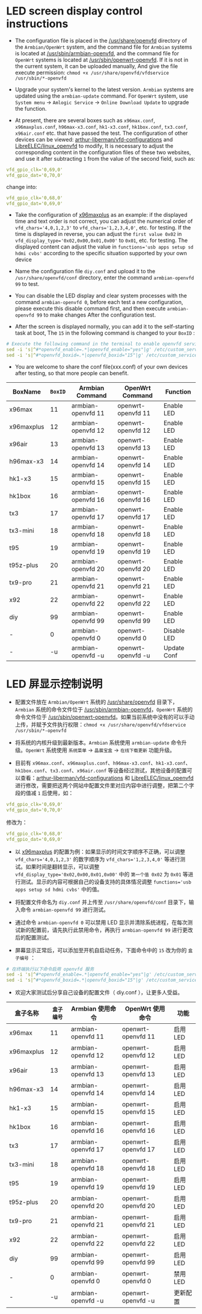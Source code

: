 # LED screen display control instructions

- The configuration file is placed in the [/usr/share/openvfd](../armbian-files/platform-files/amlogic/rootfs/usr/share/openvfd) directory of the `Armbian/OpenWrt` system, and the command file for `Armbian` systems is located at [/usr/sbin/armbian-openvfd](../armbian-files/platform-files/amlogic/rootfs/usr/sbin/armbian-openvfd), and the command file for `OpenWrt` systems is located at [/usr/sbin/openwrt-openvfd](https://github.com/jerbe/openwrt_amlogic-s9xxx/blob/main/make-openwrt/openwrt-files/common-files/usr/sbin/openwrt-openvfd). If it is not in the current system, it can be uploaded manually, And give the file execute permission: `chmod +x /usr/share/openvfd/vfdservice /usr/sbin/*-openvfd`

- Upgrade your system's kernel to the latest version. `Armbian` systems are updated using the `armbian-update` command. For `OpenWrt` system, use `System menu` → `Amlogic Service` → `Online Download Update` to upgrade the function.

- At present, there are several boxes such as `x96max.conf`, `x96maxplus.conf`, `h96max-x3.conf`, `hk1-x3.conf`, `hk1box.conf`, `tx3.conf`, `x96air.conf` etc. that have passed the test. The configuration of other devices can be viewed: [arthur-liberman/vfd-configurations](https://github.com/arthur-liberman/vfd-configurations) and [LibreELEC/linux_openvfd](https://github.com/LibreELEC/linux_openvfd/tree/master/conf) to modify, It is necessary to adjust the corresponding content in the configuration files of these two websites, and use it after subtracting `1` from the value of the second field, such as:

```yaml
vfd_gpio_clk='0,69,0'
vfd_gpio_dat='0,70,0'
```
change into:

```yaml
vfd_gpio_clk='0,68,0'
vfd_gpio_dat='0,69,0'
```

- Take the configuration of [x96maxplus](../armbian-files/platform-files/amlogic/rootfs/usr/share/openvfd/conf/x96maxplus.conf) as an example: if the displayed time and text order is not correct, you can adjust the numerical order of `vfd_chars='4,0,1,2,3'` to `vfd_chars='1,2,3,4,0'`, etc. for testing. If the time is displayed in reverse, you can adjust the `first value 0x02` in `vfd_display_type='0x02,0x00,0x01,0x00'` to `0x01`, etc. for testing. The displayed content can adjust the value in `functions='usb apps setup sd hdmi cvbs'` according to the specific situation supported by your own device

- Name the configuration file `diy.conf` and upload it to the `/usr/share/openvfd/conf` directory, enter the command `armbian-openvfd 99` to test.

- You can disable the LED display and clear system processes with the command `armbian-openvfd 0`, before each test a new configuration, please execute this disable command first, and then execute `armbian-openvfd 99` to make changes After the configuration test.

- After the screen is displayed normally, you can add it to the self-starting task at boot, The `15` in the following command is changed to your `BoxID` :

```yaml
# Execute the following command in the terminal to enable openvfd service
sed -i 's|^#*openvfd_enable=.*|openvfd_enable="yes"|g' /etc/custom_service/start_service.sh
sed -i 's|^#*openvfd_boxid=.*|openvfd_boxid="15"|g' /etc/custom_service/start_service.sh
```

- You are welcome to share the conf file(xxx.conf) of your own devices after testing, so that more people can benefit.

|  BoxName   | `BoxID` |  Armbian Command      |   OpenWrt Command       |  Function   |
| ---------- | ------- | --------------------- | ----------------------- | ----------- |
| x96max     |  11     |  armbian-openvfd 11   |   openwrt-openvfd 11    | Enable LED  |
| x96maxplus |  12     |  armbian-openvfd 12   |   openwrt-openvfd 12    | Enable LED  |
| x96air     |  13     |  armbian-openvfd 13   |   openwrt-openvfd 13    | Enable LED  |
| h96max-x3  |  14     |  armbian-openvfd 14   |   openwrt-openvfd 14    | Enable LED  |
| hk1-x3     |  15     |  armbian-openvfd 15   |   openwrt-openvfd 15    | Enable LED  |
| hk1box     |  16     |  armbian-openvfd 16   |   openwrt-openvfd 16    | Enable LED  |
| tx3        |  17     |  armbian-openvfd 17   |   openwrt-openvfd 17    | Enable LED  |
| tx3-mini   |  18     |  armbian-openvfd 18   |   openwrt-openvfd 18    | Enable LED  |
| t95        |  19     |  armbian-openvfd 19   |   openwrt-openvfd 19    | Enable LED  |
| t95z-plus  |  20     |  armbian-openvfd 20   |   openwrt-openvfd 20    | Enable LED  |
| tx9-pro    |  21     |  armbian-openvfd 21   |   openwrt-openvfd 21    | Enable LED  |
| x92        |  22     |  armbian-openvfd 22   |   openwrt-openvfd 22    | Enable LED  |
| diy        |  99     |  armbian-openvfd 99   |   openwrt-openvfd 99    | Enable LED  |
| -          |  0      |  armbian-openvfd 0    |   openwrt-openvfd 0     | Disable LED |
| -          |  -u     |  armbian-openvfd -u   |   openwrt-openvfd -u    | Update Conf |

# LED 屏显示控制说明

- 配置文件放在 `Armbian/OpenWrt` 系统的 [/usr/share/openvfd](../armbian-files/platform-files/amlogic/rootfs/usr/share/openvfd) 目录下，`Armbian` 系统的命令文件位于 [/usr/sbin/armbian-openvfd](../armbian-files/platform-files/amlogic/rootfs/usr/sbin/armbian-openvfd)，`OpenWrt` 系统的命令文件位于 [/usr/sbin/openwrt-openvfd](https://github.com/jerbe/openwrt_amlogic-s9xxx/blob/main/make-openwrt/openwrt-files/common-files/usr/sbin/openwrt-openvfd)。如果当前系统中没有的可以手动上传，并赋予文件执行权限：`chmod +x /usr/share/openvfd/vfdservice /usr/sbin/*-openvfd`

- 将系统的内核升级到最新版本。`Armbian` 系统使用 `armbian-update` 命令升级。`OpenWrt` 系统使用 `系统菜单` → `晶晨宝盒` → `在线下载更新` 功能升级。

- 目前有 `x96max.conf`、`x96maxplus.conf`、`h96max-x3.conf`、`hk1-x3.conf`、`hk1box.conf`、`tx3.conf`、`x96air.conf` 等设备经过测试，其他设备的配置可以查看：[arthur-liberman/vfd-configurations](https://github.com/arthur-liberman/vfd-configurations) 和 [LibreELEC/linux_openvfd](https://github.com/LibreELEC/linux_openvfd/tree/master/conf) 进行修改，需要把这两个网站中配置文件里对应内容中进行调整，把第二个字段的值减 `1` 后使用，如：

```yaml
vfd_gpio_clk='0,69,0'
vfd_gpio_dat='0,70,0'
```
修改为：

```yaml
vfd_gpio_clk='0,68,0'
vfd_gpio_dat='0,69,0'
```

- 以 [x96maxplus](../armbian-files/platform-files/amlogic/rootfs/usr/share/openvfd/conf/x96maxplus.conf) 的配置为例：如果显示的时间文字顺序不正确，可以调整 `vfd_chars='4,0,1,2,3'` 的数字顺序为 `vfd_chars='1,2,3,4,0'` 等进行测试。如果时间是翻转显示，可以调整 `vfd_display_type='0x02,0x00,0x01,0x00'` 中的 `第一个值 0x02` 为 `0x01` 等进行测试。显示的内容可根据自己的设备支持的具体情况调整 `functions='usb apps setup sd hdmi cvbs'` 中的值。

- 将配置文件命名为 `diy.conf` 并上传至 `/usr/share/openvfd/conf` 目录下，输入命令 `armbian-openvfd 99` 进行测试。

- 通过命令 `armbian-openvfd 0` 可以禁用 LED 显示并清除系统进程，在每次测试新的配置前，请先执行此禁用命令，再执行 `armbian-openvfd 99` 进行更改后的配置测试。

- 屏幕显示正常后，可以添加至开机自启动任务，下面命令中的 `15` 改为你的 `盒子编号` ：

```yaml
# 在终端执行以下命令启用 openvfd 服务
sed -i 's|^#*openvfd_enable=.*|openvfd_enable="yes"|g' /etc/custom_service/start_service.sh
sed -i 's|^#*openvfd_boxid=.*|openvfd_boxid="15"|g' /etc/custom_service/start_service.sh
```

- 欢迎大家测试后分享自己设备的配置文件（ diy.conf ），让更多人受益。

|  盒子名称   | `盒子编号` |  Armbian 使用命令      |   OpenWrt 使用命令       |   功能   |
| ---------- | -------- | --------------------- | ----------------------- | ------- |
| x96max     |  11      |  armbian-openvfd 11   |   openwrt-openvfd 11    | 启用 LED |
| x96maxplus |  12      |  armbian-openvfd 12   |   openwrt-openvfd 12    | 启用 LED |
| x96air     |  13      |  armbian-openvfd 13   |   openwrt-openvfd 13    | 启用 LED |
| h96max-x3  |  14      |  armbian-openvfd 14   |   openwrt-openvfd 14    | 启用 LED |
| hk1-x3     |  15      |  armbian-openvfd 15   |   openwrt-openvfd 15    | 启用 LED |
| hk1box     |  16      |  armbian-openvfd 16   |   openwrt-openvfd 16    | 启用 LED |
| tx3        |  17      |  armbian-openvfd 17   |   openwrt-openvfd 17    | 启用 LED |
| tx3-mini   |  18      |  armbian-openvfd 18   |   openwrt-openvfd 18    | 启用 LED |
| t95        |  19      |  armbian-openvfd 19   |   openwrt-openvfd 19    | 启用 LED |
| t95z-plus  |  20      |  armbian-openvfd 20   |   openwrt-openvfd 20    | 启用 LED |
| tx9-pro    |  21      |  armbian-openvfd 21   |   openwrt-openvfd 21    | 启用 LED |
| x92        |  22      |  armbian-openvfd 22   |   openwrt-openvfd 22    | 启用 LED |
| diy        |  99      |  armbian-openvfd 99   |   openwrt-openvfd 99    | 启用 LED |
| -          |  0       |  armbian-openvfd 0    |   openwrt-openvfd 0     | 禁用 LED |
| -          |  -u      |  armbian-openvfd -u   |   openwrt-openvfd -u    | 更新配置  |

